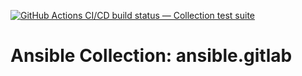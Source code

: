 [![GitHub Actions CI/CD build status — Collection test suite](https://github.com/ansible-collection-migration/ansible.gitlab/workflows/Collection%20test%20suite/badge.svg?branch=master)](https://github.com/ansible-collection-migration/ansible.gitlab/actions?query=workflow%3A%22Collection%20test%20suite%22)

Ansible Collection: ansible.gitlab
=================================================